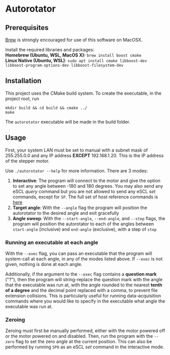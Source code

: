 # Autorotator


## Prerequisites

[Brew](brew.sh) is strongly encouraged for use of this software on MacOSX. 

Install the required libraries and packages: 
<br>
**Homebrew (Ubuntu, WSL, MacOS X):** `brew install boost cmake` <br>
**Linux Native (Ubuntu, WSL)**: `sudo apt install cmake libboost-dev libboost-program-options-dev libboost-filesystem-dev`

## Installation

This project uses the CMake build system. To create the executable, in the project root, run <br>

`mkdir build && cd build && cmake ../` <br>
`make`

The `autorotator` executable will be made in the build folder.

## Usage

First, your system LAN must be set to manual with a subnet mask of 255.255.0.0 and any IP address **EXCEPT** 192.168.1.20. This is the IP address of the stepper motor. 

Use `./autorotator --help` for more information. There are 3 modes: 

1. **Interactive**: The program will connect to the motor and give the option to set any angle between -180 and 180 degrees. You may also send any eSCL *query* command but you are not allowed to send any eSCL *set* commands, except for `SP`. The full set of host reference commands is [here](https://appliedmotion.s3.amazonaws.com/Host-Command-Reference_920-0002W_0.pdf)
2. **Target angle**: With the `--angle` flag the program will position the autorotator to the desired angle and exit gracefully
3. **Angle sweep**: With the `--start-angle`, `--end-angle`, and `--step` flags, the program will position the autorotator to each of the angles between `start-angle` (inclusive) and `end-angle` (exclusive), with a step of `step`

### Running an executable at each angle

With the `--exec` flag, you can pass an executable that the program will system-call at each angle, in any of the modes listed above. If `--exec` is not given, nothing is done at each angle. 

Additionally, if the argument to the `--exec` flag contains a **question mark** ("?"), then the program will string-replace the question mark with the angle that the executable was run at, with the angle rounded to the nearest **tenth of a degree** and the decimal point replaced with a comma, to prevent file extension collisions. This is particularly useful for running data-acquisition commands where you would like to specify in the executable what angle the executable was run at.

### Zeroing

Zeroing must first be manually performed, either with the motor powered off or the motor powered on and disabled. Then, run the program with the `--zero` flag to set the zero angle at the current position. This can also be performed by running `SP0` as an eSCL *set* command in the interactive mode. 